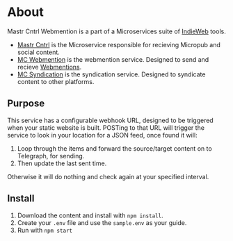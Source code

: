 # About

Mastr Cntrl Webmention is a part of a Microservices suite of [IndieWeb](https://indieweb.org/) tools.

- [Mastr Cntrl](https://github.com/vipickering/mastr-cntrl) is the Microservice responsible for recieving Micropub and social content.
- [MC Webmention](https://github.com/vipickering/mc-webmention) is the webmention service. Designed to send and recieve [Webmentions](https://indieweb.org/Webmention).
- [MC Syndication](https://github.com/vipickering/mc-syndication) is the syndication service. Designed to syndicate content to other platforms.

## Purpose

This service has a configurable webhook URL, designed to be triggered when your static website is built. POSTing to that URL will trigger the service to look in your location for a JSON feed, once found it will:

1. Loop through the items and forward the source/target content on to Telegraph, for sending.
2. Then update the last sent time.

Otherwise it will do nothing and check again at your specified interval.

## Install

1. Download the content and install with ```npm install```.
2. Create your ```.env``` file and use the ```sample.env``` as your guide.
3. Run with ```npm start```
